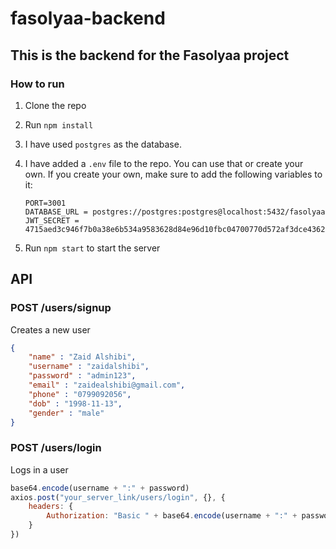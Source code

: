 # fasolyaa-backend

## This is the backend for the Fasolyaa project

### How to run

1. Clone the repo
2. Run `npm install`
3. I have used `postgres` as the database.
4. I have added a `.env` file to the repo. You can use that or create your own. If you create your own, make sure to add the following variables to it:

    ``` text
    PORT=3001
    DATABASE_URL = postgres://postgres:postgres@localhost:5432/fasolyaa
    JWT_SECRET = 4715aed3c946f7b0a38e6b534a9583628d84e96d10fbc04700770d572af3dce43625dd
    ```

5. Run `npm start` to start the server

## API

### POST /users/signup

Creates a new user

``` json
{
    "name" : "Zaid Alshibi",
    "username" : "zaidalshibi",
    "password" : "admin123",
    "email" : "zaidealshibi@gmail.com",
    "phone" : "0799092056",
    "dob" : "1998-11-13",
    "gender" : "male"
}
```

### POST /users/login

Logs in a user

``` js
base64.encode(username + ":" + password)
axios.post("your_server_link/users/login", {}, {
    headers: {
        Authorization: "Basic " + base64.encode(username + ":" + password)
    }
})
```
